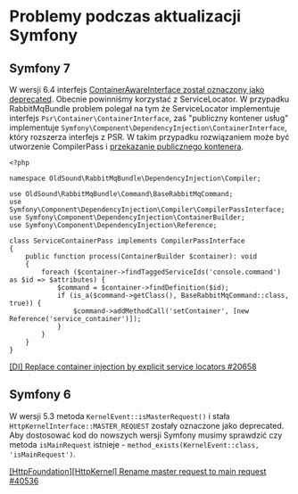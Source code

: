 # Problemy podczas aktualizacji Symfony

## Symfony 7

W wersji 6.4 interfejs [ContainerAwareInterface został oznaczony jako deprecated](https://github.com/symfony/dependency-injection/blob/50b32f96f7e8f43b1ec4904df3be04438c0e4c13/ContainerAwareInterface.php#L19). Obecnie powinniśmy korzystać z ServiceLocator. W przypadku RabbitMqBundle problem polegał na tym że ServiceLocator implementuje interfejs `Psr\Container\ContainerInterface`, zaś "publiczny kontener usług" implementuje `Symfony\Component\DependencyInjection\ContainerInterface`, który rozszerza interfejs z PSR.
W takim przypadku rozwiązaniem może być utworzenie CompilerPass i [przekazanie publicznego kontenera](https://github.com/php-amqplib/RabbitMqBundle/pull/721).

```
<?php

namespace OldSound\RabbitMqBundle\DependencyInjection\Compiler;

use OldSound\RabbitMqBundle\Command\BaseRabbitMqCommand;
use Symfony\Component\DependencyInjection\Compiler\CompilerPassInterface;
use Symfony\Component\DependencyInjection\ContainerBuilder;
use Symfony\Component\DependencyInjection\Reference;

class ServiceContainerPass implements CompilerPassInterface
{
    public function process(ContainerBuilder $container): void
    {
        foreach ($container->findTaggedServiceIds('console.command') as $id => $attributes) {
            $command = $container->findDefinition($id);
            if (is_a($command->getClass(), BaseRabbitMqCommand::class, true)) {
                $command->addMethodCall('setContainer', [new Reference('service_container')]);
            }
        }
    }
}

```

[[DI] Replace container injection by explicit service locators #20658](https://github.com/symfony/symfony/issues/20658)

## Symfony 6

W wersji 5.3 metoda `KernelEvent::isMasterRequest()` i stała `HttpKernelInterface::MASTER_REQUEST` zostały oznaczone jako deprecated.
Aby dostosować kod do nowszych wersji Symfony musimy sprawdzić czy metoda `isMainRequest` istnieje - `method_exists(KernelEvent::class, 'isMainRequest')`.

[[HttpFoundation][HttpKernel] Rename master request to main request #40536](https://github.com/symfony/symfony/pull/40536)
